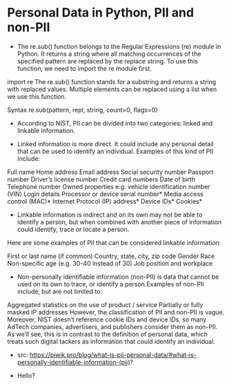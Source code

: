# Personal Data in Python, PII and non-PII

- The re.sub() function belongs to the Regular Expressions (re) module in Python. It returns a string where all matching occurrences of the specified pattern are replaced by the replace string. To use this function, we need to import the re module first.

import re
The re.sub() function stands for a substring and returns a string with replaced values. Multiple elements can be replaced using a list when we use this function.

Syntax
re.sub(pattern, repl, string, count=0, flags=0)

- According to NIST, PII can be divided into two categories: linked and linkable information.

- Linked information is more direct. It could include any personal detail that can be used to identify an individual. Examples of this kind of PII include:

Full name
Home address
Email address
Social security number
Passport number
Driver’s license number
Credit card numbers
Date of birth
Telephone number
Owned properties e.g. vehicle identification number (VIN)
Login details
Processor or device serial number*
Media access control (MAC)*
Internet Protocol (IP) address*
Device IDs*
Cookies*

- Linkable information is indirect and on its own may not be able to identify a person, but when combined with another piece of information could identify, trace or locate a person.

Here are some examples of PII that can be considered linkable information:

First or last name (if common)
Country, state, city, zip code
Gender
Race
Non-specific age (e.g. 30-40 instead of 30)
Job position and workplace

- Non-personally identifiable information (non-PII) is data that cannot be used on its own to trace, or identify a person.Examples of non-PII include, but are not limited to:

Aggregated statistics on the use of product / service
Partially or fully masked IP addresses
However, the classification of PII and non-PII is vague. Moreover, NIST doesn’t reference cookie IDs and device IDs, so many AdTech companies, advertisers, and publishers consider them as non-PII. As we’ll see, this is in contrast to the definition of personal data, which treats such digital tackers as information that could identify an individual.

- src: https://piwik.pro/blog/what-is-pii-personal-data/#what-is-personally-identifiable-information-(pii)?

- Hello?
